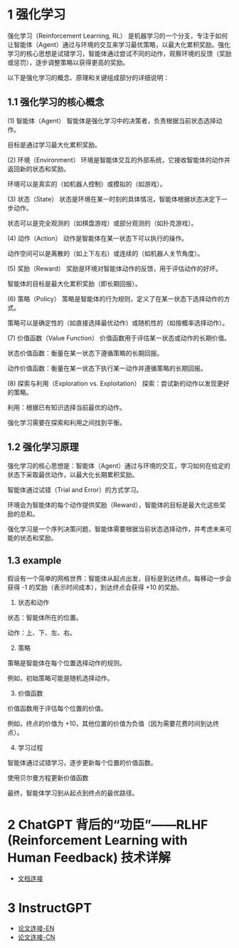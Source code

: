 # 1 强化学习
强化学习（Reinforcement Learning, RL） 是机器学习的一个分支，专注于如何让智能体（Agent）通过与环境的交互来学习最优策略，以最大化累积奖励。强化学习的核心思想是试错学习，智能体通过尝试不同的动作，观察环境的反馈（奖励或惩罚），逐步调整策略以获得更高的奖励。

以下是强化学习的概念、原理和关键组成部分的详细说明：

## 1.1 强化学习的核心概念
(1) 智能体（Agent）
智能体是强化学习中的决策者，负责根据当前状态选择动作。

目标是通过学习最大化累积奖励。

(2) 环境（Environment）
环境是智能体交互的外部系统，它接收智能体的动作并返回新的状态和奖励。

环境可以是真实的（如机器人控制）或模拟的（如游戏）。

(3) 状态（State）
状态是环境在某一时刻的具体情况，智能体根据状态决定下一步动作。

状态可以是完全观测的（如棋盘游戏）或部分观测的（如扑克游戏）。

(4) 动作（Action）
动作是智能体在某一状态下可以执行的操作。

动作空间可以是离散的（如上下左右）或连续的（如机器人关节角度）。

(5) 奖励（Reward）
奖励是环境对智能体动作的反馈，用于评估动作的好坏。

智能体的目标是最大化累积奖励（即长期回报）。

(6) 策略（Policy）
策略是智能体的行为规则，定义了在某一状态下选择动作的方式。

策略可以是确定性的（如直接选择最优动作）或随机性的（如按概率选择动作）。

(7) 价值函数（Value Function）
价值函数用于评估某一状态或动作的长期价值。

状态价值函数：衡量在某一状态下遵循策略的长期回报。

动作价值函数：衡量在某一状态下执行某一动作并遵循策略的长期回报。

(8) 探索与利用（Exploration vs. Exploitation）
探索：尝试新的动作以发现更好的策略。

利用：根据已有知识选择当前最优的动作。

强化学习需要在探索和利用之间找到平衡。

## 1.2 强化学习原理
强化学习的核心思想是：智能体（Agent）通过与环境的交互，学习如何在给定的状态下采取最优动作，以最大化长期累积奖励。

智能体通过试错（Trial and Error）的方式学习。

环境会为智能体的每个动作提供奖励（Reward），智能体的目标是最大化这些奖励的总和。

强化学习是一个序列决策问题，智能体需要根据当前状态选择动作，并考虑未来可能的状态和奖励。

## 1.3 example

假设有一个简单的网格世界：智能体从起点出发，目标是到达终点。每移动一步会获得 -1 的奖励（表示时间成本），到达终点会获得 +10 的奖励。

1. 状态和动作

状态：智能体所在的位置。

动作：上、下、左、右。

2. 策略

策略是智能体在每个位置选择动作的规则。

例如，初始策略可能是随机选择动作。

3. 价值函数

价值函数用于评估每个位置的价值。

例如，终点的价值为 +10，其他位置的价值为负值（因为需要花费时间到达终点）。

4. 学习过程

智能体通过试错学习，逐步更新每个位置的价值函数。

使用贝尔曼方程更新价值函数

最终，智能体学习到从起点到终点的最优路径。


# 2 ChatGPT 背后的“功臣”——RLHF (Reinforcement Learning with Human Feedback) 技术详解

- [文档连接](https://huggingface.co/blog/zh/rlhf)

# 3 InstructGPT

- [论文连接-EN](https://arxiv.org/pdf/2203.02155)
- [论文连接-CN](https://yiyibooks.cn/arxiv/2203.02155v1/index.html)


